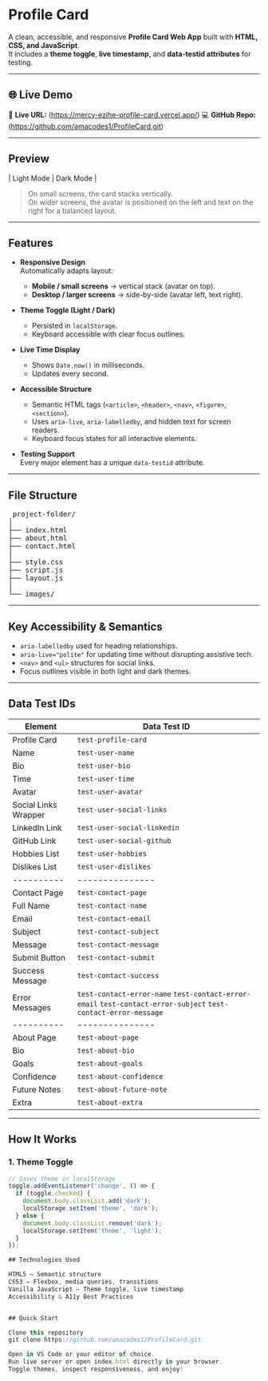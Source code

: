 # Profile Card

A clean, accessible, and responsive **Profile Card Web App** built with **HTML, CSS, and JavaScript**.  
It includes a **theme toggle**, **live timestamp**, and **data-testid attributes** for testing.

---

## 🌐 Live Demo

🔗 **Live URL:** (https://mercy-ezihe-profile-card.vercel.app/)
💻 **GitHub Repo:** (https://github.com/amacodes1/ProfileCard.git)

---

## Preview

| Light Mode | Dark Mode |

> On small screens, the card stacks vertically.  
> On wider screens, the avatar is positioned on the left and text on the right for a balanced layout.

---

## Features

- **Responsive Design**  
  Automatically adapts layout:
  - **Mobile / small screens** → vertical stack (avatar on top).  
  - **Desktop / larger screens** → side-by-side (avatar left, text right).

- **Theme Toggle (Light / Dark)**  
  - Persisted in `localStorage`.  
  - Keyboard accessible with clear focus outlines.

- **Live Time Display**  
  - Shows `Date.now()` in milliseconds.  
  - Updates every second.

- **Accessible Structure**  
  - Semantic HTML tags (`<article>`, `<header>`, `<nav>`, `<figure>`, `<section>`).  
  - Uses `aria-live`, `aria-labelledby`, and hidden text for screen readers.  
  - Keyboard focus states for all interactive elements.

- **Testing Support**  
  Every major element has a unique `data-testid` attribute.

---

## File Structure

<pre> project-folder/
│
├── index.html
├── about.html
├── contact.html
│
├── style.css
├── script.js
├── layout.js
│
└── images/ </pre>

---

## Key Accessibility & Semantics

- `aria-labelledby` used for heading relationships.  
- `aria-live="polite"` for updating time without disrupting assistive tech.  
- `<nav>` and `<ul>` structures for social links.  
- Focus outlines visible in both light and dark themes.

---

## Data Test IDs

| Element | Data Test ID |
|----------|---------------|
| Profile Card | `test-profile-card` |
| Name | `test-user-name` |
| Bio | `test-user-bio` |
| Time | `test-user-time` |
| Avatar | `test-user-avatar` |
| Social Links Wrapper | `test-user-social-links` |
| LinkedIn Link | `test-user-social-linkedin` |
| GitHub Link | `test-user-social-github` |
| Hobbies List | `test-user-hobbies` |
| Dislikes List | `test-user-dislikes` |
|----------|---------------|
| Contact Page | `test-contact-page` |
| Full Name | `test-contact-name` |
| Email | `test-contact-email` |
| Subject | `test-contact-subject` |
| Message | `test-contact-message` |
| Submit Button | `test-contact-submit` |
| Success Message | `test-contact-success` |
| Error Messages | `test-contact-error-name` `test-contact-error-email` `test-contact-error-subject` `test-contact-error-message` |
|----------|---------------|
| About Page | `test-about-page` |
| Bio | `test-about-bio` |
| Goals | `test-about-goals` |
| Confidence | `test-about-confidence` |
| Future Notes | `test-about-future-note` |
| Extra | `test-about-extra`|

---

## How It Works

### 1. Theme Toggle
```js
// Saves theme in localStorage
toggle.addEventListener('change', () => {
  if (toggle.checked) {
    document.body.classList.add('dark');
    localStorage.setItem('theme', 'dark');
  } else {
    document.body.classList.remove('dark');
    localStorage.setItem('theme', 'light');
  }
});

## Technologies Used

HTML5 – Semantic structure
CSS3 – Flexbox, media queries, transitions
Vanilla JavaScript – Theme toggle, live timestamp
Accessibility & A11y Best Practices


## Quick Start

Clone this repository
git clone https://github.com/amacodes1/ProfileCard.git

Open in VS Code or your editor of choice.
Run live server or open index.html directly in your browser.
Toggle themes, inspect responsiveness, and enjoy!
